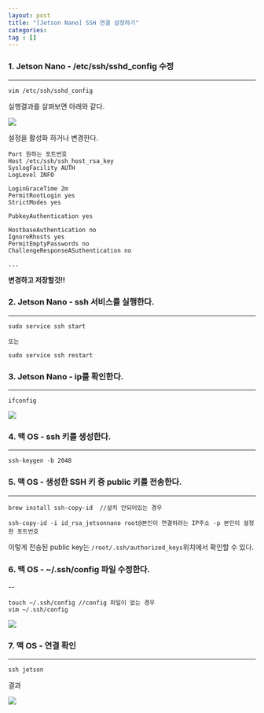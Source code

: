 ```yaml
---
layout: post
title: "[Jetson Nano] SSH 연결 설정하기"
categories: 
tag : []
---
```


### 1. Jetson Nano - /etc/ssh/sshd_config 수정
---
```
vim /etc/ssh/sshd_config
```

실행결과를 살펴보면 아래와 같다.  

![](https://krispedia.github.io/assets/images/jetsonnano_ssh_1.jpg)

설정을 활성화 하거나 변경한다.  

```
Port 원하는 포트번호 
Host /etc/ssh/ssh_host_rsa_key
SyslogFacility AUTH
LogLevel INFO

LoginGraceTime 2m
PermitRootLogin yes
StrictModes yes

PubkeyAuthentication yes

HostbaseAuthentication no
IgnoreRhosts yes
PermitEmptyPasswords no
ChallengeResponseASuthentication no

...
```

**변경하고 저장할것!!**  

### 2. Jetson Nano - ssh 서비스를 실행한다.  
---
```
sudo service ssh start 

또는 

sudo service ssh restart
```

### 3. Jetson Nano - ip를 확인한다. 
---
```
ifconfig
```

![](https://krispedia.github.io/assets/images/jetsonnano_ssh_2.jpg)

### 4. 맥 OS - ssh 키를 생성한다. 
---
```
ssh-keygen -b 2048
```

### 5. 맥 OS - 생성한 SSH 키 중 public 키를 전송한다. 
---
```
brew install ssh-copy-id  //설치 안되어있는 경우 

ssh-copy-id -i id_rsa_jetsonnano root@본인이 연결하려는 IP주소 -p 본인이 설정한 포트번호
```

이렇게 전송된 public key는 `/root/.ssh/authorized_keys`위치에서 확인할 수 있다.  

### 6. 맥 OS - ~/.ssh/config 파일 수정한다. 
--
```
touch ~/.ssh/config //config 파일이 없는 경우 
vim ~/.ssh/config
```

![](https://krispedia.github.io/assets/images/jetsonnano_ssh_3.jpg)

### 7. 맥 OS - 연결 확인 
---
```
ssh jetson
```

결과  

![](https://krispedia.github.io/assets/images/jetsonnano_ssh_4.jpg)